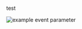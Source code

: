 test

![example event parameter](https://github.com/github/docs/actions/workflows/filter.yml/badge.svg)


